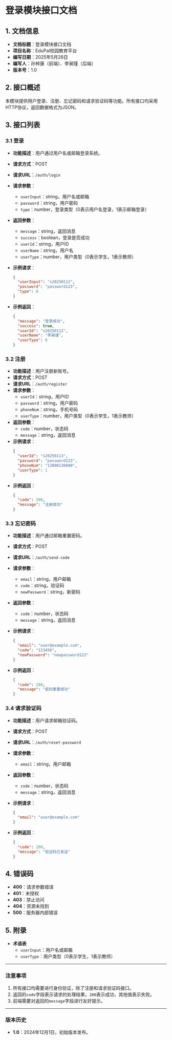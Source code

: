 # 登录模块接口文档

## 1. 文档信息
- **文档标题**：登录模块接口文档
- **项目名称**：EduPal校园教育平台
- **编写日期**：2025年5月26日
- **编写人**：孙梓康（前端）、李昶瑾（后端）
- **版本号**：1.0

## 2. 接口概述
本模块提供用户登录、注册、忘记密码和请求验证码等功能。所有接口均采用HTTP协议，返回数据格式为JSON。

## 3. 接口列表

### 3.1 登录
- **功能描述**：用户通过用户名或邮箱登录系统。
- **请求方式**：POST
- **请求URL**：`/auth/login`
- **请求参数**：
  - `userInput`：string，用户名或邮箱
  - `password`：string，用户密码
  - `type`：number，登录类型（0表示用户名登录，1表示邮箱登录）
- **返回参数**：
  - `message`：string，返回消息
  - `success`：boolean，登录是否成功
  - `userId`：string，用户ID
  - `userName`：string，用户名
  - `userType`：number，用户类型（0表示学生，1表示教师）
- **示例请求**：
  ```json
  {
    "userInput": "s20250112",
    "password": "password123",
    "type": 0
  }
  ```

- **示例返回**：
  ```json
  {
    "message": "登录成功",
    "success": true,
    "userId": "s20250112",
    "userName": "李昶谨",
    "userType": 0
  }
  ```

### 3.2 注册
- **功能描述**：用户注册新账号。
- **请求方式**：POST
- **请求URL**：`/auth/register`
- **请求参数**：
  - `userId`：string，用户ID
  - `password`：string，用户密码
  - `phoneNum`：string，手机号码
  - `userType`：number，用户类型（0表示学生，1表示教师）
- **返回参数**：
  - `code`：number，状态码
  - `message`：string，返回消息
- **示例请求**：
  ```json
  {
    "userId": "s20250113",
    "password": "password123",
    "phoneNum": "13800138000",
    "userType": 1
  }
  ```
- **示例返回**：
  ```json
  {
    "code": 200,
    "message": "注册成功"
  }
  ```

### 3.3 忘记密码
- **功能描述**：用户通过邮箱重置密码。
- **请求方式**：POST
- **请求URL**：`/auth/send-code`
- **请求参数**：
  - `email`：string，用户邮箱
  - `code`：string，验证码
  - `newPassword`：string，新密码
- **返回参数**：
  - `code`：number，状态码
  - `message`：string，返回消息
- **示例请求**：
  
  ```json
  {
    "email": "user@example.com",
    "code": "123456",
    "newPassword": "newpassword123"
  }
  ```
- **示例返回**：
  ```json
  {
    "code": 200,
    "message": "密码重置成功"
  }
  ```

### 3.4 请求验证码
- **功能描述**：用户请求邮箱验证码。
- **请求方式**：POST
- **请求URL**：`/auth/reset-password`
- **请求参数**：
  
  - `email`：string，用户邮箱
- **返回参数**：
  - `code`：number，状态码
  - `message`：string，返回消息
- **示例请求**：
  ```json
  {
    "email": "user@example.com"
  }
  ```
- **示例返回**：
  ```json
  {
    "code": 200,
    "message": "验证码已发送"
  }
  ```

## 4. 错误码
- **400**：请求参数错误
- **401**：未授权
- **403**：禁止访问
- **404**：资源未找到
- **500**：服务器内部错误

## 5. 附录
- **术语表**
  - `userInput`：用户名或邮箱
  - `userType`：用户类型（0表示学生，1表示教师）

---

### 注意事项
1. 所有接口均需要进行身份验证，除了注册和请求验证码接口。
2. 返回的`code`字段表示请求的处理结果，`200`表示成功，其他值表示失败。
3. 前端需要对返回的`message`字段进行友好提示。

---

### 版本历史
- **1.0**：2024年12月1日，初始版本发布。

### 